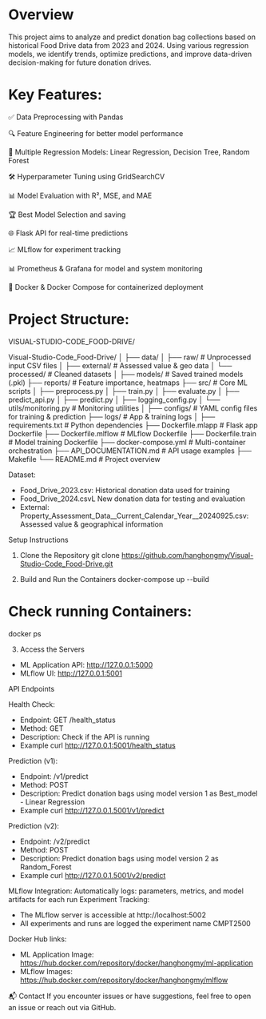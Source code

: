 # Overview
This project aims to analyze and predict donation bag collections based on historical Food Drive data from 2023 and 2024. Using various regression models, we identify trends, optimize predictions, and improve data-driven decision-making for future donation drives.

# Key Features:
✅ Data Preprocessing with Pandas

🔍 Feature Engineering for better model performance

🤖 Multiple Regression Models: Linear Regression, Decision Tree, Random Forest

🛠️ Hyperparameter Tuning using GridSearchCV

📊 Model Evaluation with R², MSE, and MAE

🏆 Best Model Selection and saving

🌐 Flask API for real-time predictions

📈 MLflow for experiment tracking

📊 Prometheus & Grafana for model and system monitoring

🐳 Docker & Docker Compose for containerized deployment

# Project Structure:


VISUAL-STUDIO-CODE_FOOD-DRIVE/

Visual-Studio-Code_Food-Drive/
│
├── data/
│   ├── raw/                  # Unprocessed input CSV files
│   ├── external/             # Assessed value & geo data
│   └── processed/            # Cleaned datasets
│
├── models/                   # Saved trained models (.pkl)
├── reports/                  # Feature importance, heatmaps
├── src/                      # Core ML scripts
│   ├── preprocess.py
│   ├── train.py
│   ├── evaluate.py
│   ├── predict_api.py
│   ├── predict.py
│   ├── logging_config.py
│   └── utils/monitoring.py   # Monitoring utilities
│
├── configs/                  # YAML config files for training & prediction
├── logs/                     # App & training logs
│
├── requirements.txt          # Python dependencies
├── Dockerfile.mlapp          # Flask app Dockerfile
├── Dockerfile.mlflow         # MLflow Dockerfile
├── Dockerfile.train          # Model training Dockerfile
├── docker-compose.yml        # Multi-container orchestration
├── API_DOCUMENTATION.md      # API usage examples
├── Makefile
└── README.md                 # Project overview



Dataset:
- Food_Drive_2023.csv: Historical donation data used for training
- Food_Drive_2024.csvL New donation data for testing and evaluation
- External: Property_Assessment_Data__Current_Calendar_Year__20240925.csv: Assessed value & geographical information

Setup Instructions
1. Clone the Repository
git clone https://github.com/hanghongmy/Visual-Studio-Code_Food-Drive.git

2. Build and Run the Containers
docker-compose up --build
# Check running Containers:
docker ps

3. Access the Servers
- ML Application API: http://127.0.0.1:5000
- MLflow UI: http://127.0.0.1:5001

API Endpoints

Health Check:
- Endpoint: GET /health_status
- Method: GET
- Description: Check if the API is running
- Example curl http://127.0.0.1:5001/health_status

Prediction (v1):
- Endpoint: /v1/predict
- Method: POST
- Description: Predict donation bags using model version 1 as Best_model - Linear Regression
- Example curl http://127.0.0.1.5001/v1/predict

Prediction (v2):
- Endpoint: /v2/predict
- Method: POST
- Description: Predict donation bags using model version 2 as Random_Forest
- Example curl http://127.0.0.1.5001/v2/predict

MLflow Integration: Automatically logs: parameters, metrics, and model artifacts for each run
Experiment Tracking:
- The MLflow server is accessible at http://localhost:5002
- All experiments and runs are logged the experiment name CMPT2500

Docker Hub links:
- ML Application Image: https://hub.docker.com/repository/docker/hanghongmy/ml-application
- MLflow Images: https://hub.docker.com/repository/docker/hanghongmy/mlflow

📬 Contact
If you encounter issues or have suggestions, feel free to open an issue or reach out via GitHub.